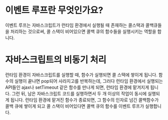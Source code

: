# 이벤트 루프란 무엇인가요?

이벤트 루프는 자바스크립트가 런타임 환경에서 실행될 때 존재하는 콜스택과 콜백큐들을 처리하는 것으로써, 콜 스택이 비어있으면 콜백 큐의 함수들을 실행시키는 역할을 합니다.

# 자바스크립트의 비동기 처리

런타임 환경이 자바스크립트를 실행할 때, 함수가 실행되면 콜 스택에 쌓이게 됩니다. 함수의 실행이 끝나면 pop되어 사라지고를 반복하는데, 그러다 런타임 환경에서 실행되는 API들인 ajax나 setTimeout 같은 함수를 만나게 되면, 런타임 환경에 맡겨지게 됩니다. 그런 뒤, 남은 자바스크립트 코드를 실행하면서 두 개 이상의 작업이 동시에 실행되게 됩니다.
런타임 환경에 맡겨진 함수가 종료되면, 그 함수의 인자로 넘긴 콜백함수가 콜백 큐에 쌓이게 되고 콜 스택이 비어있다면 콜백 큐의 함수를 이벤트 루프가 실행합니다.
